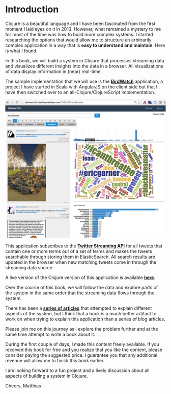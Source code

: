 # Introduction

Clojure is a beautiful language and I have been fascinated from the first moment I laid eyes on it in 2013. However, what remained a mystery to me for most of the time was how to build more complex systems. I started researching the options that would allow me to structure an arbitrarily complex application in a way that is **easy to understand and maintain**. Here is what I found.

In this book, we will build a system in Clojure that processes streaming data and visualizes different insights into the data in a browser. All visualizations of data display information in (near) real-time.

The sample implementation that we will use is the **[BirdWatch](https://github.com/matthiasn/BirdWatch)** application, a project I have started in Scala with AngularJS on the client side but that I have then switched over to an all-Clojure/ClojureScript implementation.

![Screenshot](images/screenshot.png)

This application subscribes to the **[Twitter Streaming API](https://dev.twitter.com/docs/streaming-apis)** for all tweets that contain one or more terms out of a set of terms and makes the tweets searchable through storing them in ElasticSearch. All search results are updated in the browser when new matching tweets come in through the streaming data source.

A live version of the Clojure version of this application is available **[here](http://birdwatch2.matthiasnehlsen.com/#*)**.

Over the course of this book, we will follow the data and explore parts of the system in the same order that the streaming data flows through the system.

There has been a **[series of articles](http://matthiasnehlsen.com/blog/2014/09/24/Building-Systems-in-Clojure-1/)** that attempted to explain different aspects of the system, but I think that a book is a much better artifact to work on when trying to explain this application than a series of blog articles.

Please join me on this journey as I explore the problem further and at the same time attempt to write a book about it.

During the first couple of days, I made this content freely available. If you received this book for free and you realize that you like the content, please consider paying the suggested price. I guarantee you that any additional revenue will allow me to finish this book earlier.

I am looking forward to a fun project and a lively discussion about all aspects of building a system in Clojure.

Cheers,
Matthias